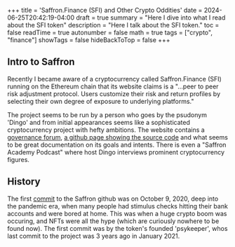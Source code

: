 +++
title = 'Saffron.Finance (SFI) and Other Crypto Oddities'
date = 2024-06-25T20:42:19-04:00
draft = true
summary = "Here I dive into what I read about the SFI token"
description = "Here I talk about the SFI token."
toc = false
readTime = true
autonumber = false
math = true
tags = ["crypto", "finance"]
showTags = false
hideBackToTop = false
+++
## Intro to Saffron
Recently I became aware of a cryptocurrency called Saffron.Finance (SFI) running on the Ethereum chain that its website claims is a "...peer to peer risk adjustment protocol. Users customize their risk and return profiles by selecting their own degree of exposure to underlying platforms."

The project seems to be run by a person who goes by the psudonym 'Dingo' and from initial appearances seems like a sophisticated cryptocurrency project with hefty ambitions. The website contains a [governance forum](https://gov.saffron.finance/), [a github page showing the source code](https://github.com/saffron-finance/saffron) and what seems to be great documentation on its goals and intents. There is even a "Saffron Academy Podcast" where host Dingo interviews prominent cryptocurrency figures.

## History
The first [commit](https://github.com/saffron-finance/saffron/commit/01daed0c4a8d589cc6f28c2a023bde5dd30d7b4c) to the Saffron github was on October 9, 2020, deep into the pandemic era, when many people had stimulus checks hitting their bank accounts and were bored at home. This was when a huge crypto boom was occuring, and NFTs were all the hype (which are curiously nowhere to be found now). The first commit was by the token's founded 'psykeeper', whos last commit to the project was 3 years ago in January 2021.
